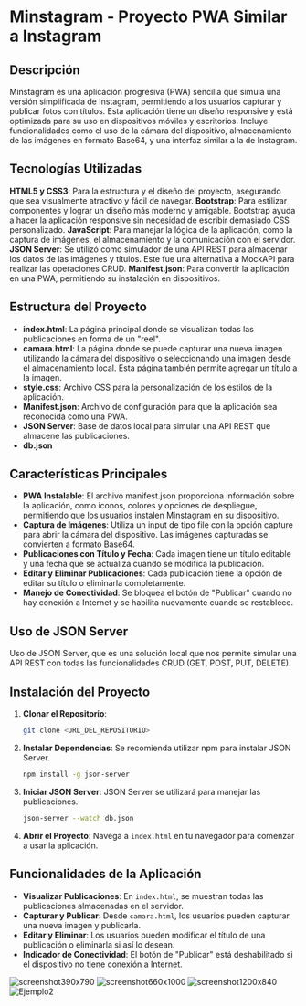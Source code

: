 # Minstagram - Proyecto PWA Similar a Instagram

## Descripción

Minstagram es una aplicación progresiva (PWA) sencilla que simula una versión simplificada de Instagram, permitiendo a los usuarios capturar y publicar fotos con títulos. Esta aplicación tiene un diseño responsive y está optimizada para su uso en dispositivos móviles y escritorios. Incluye funcionalidades como el uso de la cámara del dispositivo, almacenamiento de las imágenes en formato Base64, y una interfaz similar a la de Instagram.

## Tecnologías Utilizadas

**HTML5 y CSS3**: Para la estructura y el diseño del proyecto, asegurando que sea visualmente atractivo y fácil de navegar.
**Bootstrap**: Para estilizar componentes y lograr un diseño más moderno y amigable. Bootstrap ayuda a hacer la aplicación responsive sin necesidad de escribir demasiado CSS personalizado.
**JavaScript**: Para manejar la lógica de la aplicación, como la captura de imágenes, el almacenamiento y la comunicación con el servidor.
**JSON Server**: Se utilizó como simulador de una API REST para almacenar los datos de las imágenes y títulos. Este fue una alternativa a MockAPI para realizar las operaciones CRUD.
**Manifest.json**: Para convertir la aplicación en una PWA, permitiendo su instalación en dispositivos.

## Estructura del Proyecto

- **index.html**: La página principal donde se visualizan todas las publicaciones en forma de un "reel".
- **camara.html**: La página donde se puede capturar una nueva imagen utilizando la cámara del dispositivo o seleccionando una imagen desde el almacenamiento local. Esta página también permite agregar un título a la imagen.
- **style.css**: Archivo CSS para la personalización de los estilos de la aplicación.
- **Manifest.json**: Archivo de configuración para que la aplicación sea reconocida como una PWA.
- **JSON Server**: Base de datos local para simular una API REST que almacene las publicaciones.
- **db.json**

## Características Principales

- **PWA Instalable**: El archivo manifest.json proporciona información sobre la aplicación, como íconos, colores y opciones de despliegue, permitiendo que los usuarios instalen Minstagram en su dispositivo.
- **Captura de Imágenes**: Utiliza un input de tipo file con la opción capture para abrir la cámara del dispositivo. Las imágenes capturadas se convierten a formato Base64.
- **Publicaciones con Título y Fecha**: Cada imagen tiene un título editable y una fecha que se actualiza cuando se modifica la publicación.
- **Editar y Eliminar Publicaciones**: Cada publicación tiene la opción de editar su título o eliminarla completamente.
- **Manejo de Conectividad**: Se bloquea el botón de "Publicar" cuando no hay conexión a Internet y se habilita nuevamente cuando se restablece.

## Uso de JSON Server

Uso de JSON Server, que es una solución local que nos permite simular una API REST con todas las funcionalidades CRUD (GET, POST, PUT, DELETE). 

## Instalación del Proyecto

1. **Clonar el Repositorio**:
    ```bash
    git clone <URL_DEL_REPOSITORIO>
    ```
2. **Instalar Dependencias**:
    Se recomienda utilizar npm para instalar JSON Server.
    ```bash
    npm install -g json-server
    ```
3. **Iniciar JSON Server**:
    JSON Server se utilizará para manejar las publicaciones.
    ```bash
    json-server --watch db.json
    ```
4. **Abrir el Proyecto**:
    Navega a `index.html` en tu navegador para comenzar a usar la aplicación.

## Funcionalidades de la Aplicación

- **Visualizar Publicaciones**: En `index.html`, se muestran todas las publicaciones almacenadas en el servidor.
- **Capturar y Publicar**: Desde `camara.html`, los usuarios pueden capturar una nueva imagen y publicarla.
- **Editar y Eliminar**: Los usuarios pueden modificar el título de una publicación o eliminarla si así lo desean.
- **Indicador de Conectividad**: El botón de "Publicar" está deshabilitado si el dispositivo no tiene conexión a Internet.


![screenshot390x790](https://github.com/user-attachments/assets/4b40d3e9-363a-4a00-99b7-31cf4573c6aa)
![screenshot660x1000](https://github.com/user-attachments/assets/30b469ae-571d-4108-8a1e-591651f41325)
![screenshot1200x840](https://github.com/user-attachments/assets/bceb900e-d7d4-4027-86ba-552f14b34d3b)
![Ejemplo2](https://github.com/user-attachments/assets/d36d2fe4-5e65-415e-aa73-97fa2b76d823)
